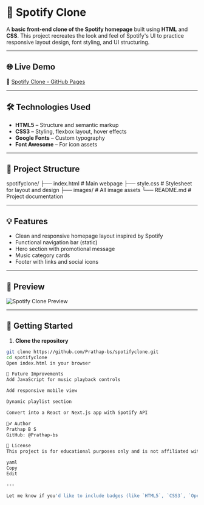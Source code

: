 # 🎵 Spotify Clone

A **basic front-end clone of the Spotify homepage** built using **HTML** and **CSS**. This project recreates the look and feel of Spotify's UI to practice responsive layout design, font styling, and UI structuring.

---

## 🌐 Live Demo

🔗 [Spotify Clone - GitHub Pages](https://prathap-bs.github.io/spotifyclone/)

---

## 🛠️ Technologies Used

- **HTML5** – Structure and semantic markup  
- **CSS3** – Styling, flexbox layout, hover effects  
- **Google Fonts** – Custom typography  
- **Font Awesome** – For icon assets

---

## 📁 Project Structure

spotifyclone/
├── index.html # Main webpage
├── style.css # Stylesheet for layout and design
├── images/ # All image assets
└── README.md # Project documentation


---

## 💡 Features

- Clean and responsive homepage layout inspired by Spotify
- Functional navigation bar (static)
- Hero section with promotional message
- Music category cards
- Footer with links and social icons

---

## 📸 Preview

<!-- Add image link below if you have a screenshot -->
![Spotify Clone Preview](https://raw.githubusercontent.com/Prathap-bs/spotifyclone/main/preview.png)

---

## 🚀 Getting Started

1. **Clone the repository**

```bash
git clone https://github.com/Prathap-bs/spotifyclone.git
cd spotifyclone
Open index.html in your browser

📌 Future Improvements
Add JavaScript for music playback controls

Add responsive mobile view

Dynamic playlist section

Convert into a React or Next.js app with Spotify API

🙋‍♂️ Author
Prathap B S
GitHub: @Prathap-bs

📝 License
This project is for educational purposes only and is not affiliated with Spotify. You are free to use and modify the code for learning or personal use.

yaml
Copy
Edit

---

Let me know if you'd like to include badges (like `HTML5`, `CSS3`, `Open Source`) or deploy the site with mobile responsiveness — I can help you update that too!
